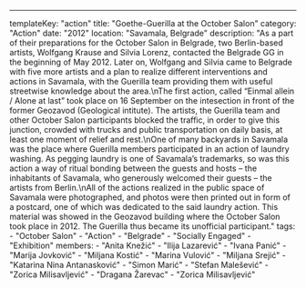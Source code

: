 ---
  templateKey: "action"
  title: "Goethe-Guerilla at the October Salon"
  category: "Action"
  date: "2012"
  location: "Savamala, Belgrade"
  description: "As a part of their preparations for the October Salon in Belgrade, two Berlin-based artists, Wolfgang Krause and Silvia Lorenz, contacted the Belgrade GG in the beginning of May 2012. Later on, Wolfgang and Silvia came to Belgrade with five more artists and a plan to realize different interventions and actions in Savamala, with the Guerilla team providing them with useful streetwise knowledge about the area.\nThe first action, called “Einmal allein / Alone at lastˮ took place on 16 September on the intesection in front of the former Geozavod (Geological intitute). The artists, the Guerilla team and other October Salon participants blocked the traffic, in order to give this junction, crowded with trucks and public transportation on daily basis, at least one moment of relief and rest.\nOne of many backyards in Savamala was the place where Guerilla members participated in an action of laundry washing. As pegging laundry is one of Savamala’s trademarks, so was this action a way of ritual bonding between the guests and hosts – the inhabitants of Savamala, who generously welcomed their guests – the artists from Berlin.\nAll of the actions realized in the public space of Savamala were photographed, and photos were then printed out in form of a postcard, one of which was dedicated to the said laundry action. This material was showed in the Geozavod building where the October Salon took place in 2012. The Guerilla thus became its unofficial participant."
  tags: 
    - "October Salon"
    - "Action"
    - "Belgrade"
    - "Socially Engaged"
    - "Exhibition"
  members: 
    - "Anita Knežić"
    - "Ilija Lazarević"
    - "Ivana Panić"
    - "Marija Jovković"
    - "Miljana Kostić"
    - "Marina Vulović"
    - "Miljana Srejić"
    - "Katarina Nina Antanasković"
    - "Simon Marić"
    - "Stefan Malešević"
    - "Zorica Milisavljević"
    - "Dragana Žarevac"
    - "Zorica Milisavljević"
